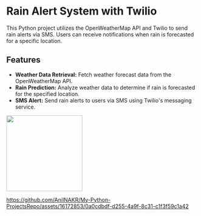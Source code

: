 # Rain Alert System with Twilio
This Python project utilizes the OpenWeatherMap API and Twilio to send rain alerts via SMS. Users can receive notifications when rain is forecasted for a specific location.

## Features
* <b>Weather Data Retrieval:</b> Fetch weather forecast data from the OpenWeatherMap API.
* <b>Rain Prediction:</b> Analyze weather data to determine if rain is forecasted for the specified location.
* <b>SMS Alert:</b> Send rain alerts to users via SMS using Twilio's messaging service.

<img src="https://github.com/AnilNAKR/My-Python-ProjectsRepo/assets/16172853/c88c1de9-c8b4-40ee-bca9-ee4195ed5d33" width=200px>



https://github.com/AnilNAKR/My-Python-ProjectsRepo/assets/16172853/0a0cdbdf-d255-4a9f-8c31-c1f3f59c1a42

